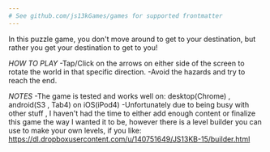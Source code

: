 ```yaml
---
# See github.com/js13kGames/games for supported frontmatter
---
```

In this puzzle game, you don't move around to get to your destination, but rather you get your destination to get to you!

*HOW TO PLAY*
-Tap/Click on the arrows on either side of the screen to rotate the world in that specific direction.
-Avoid the hazards and try to reach the end.

*NOTES*
-The game is tested and works well on:
desktop(Chrome) , android(S3 , Tab4) on iOS(iPod4)
-Unfortunately due to being busy with other stuff , I haven't had the time to either add enough content or finalize this game the way I wanted it to be, however there is a level builder you can use to make your own levels, if you like:
https://dl.dropboxusercontent.com/u/140751649/JS13KB-15/builder.html
